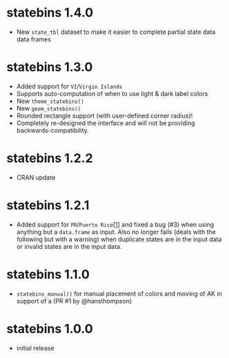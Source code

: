 # statebins 1.4.0
* New `state_tbl` dataset to make it easier to complete partial state data data frames

# statebins 1.3.0
* Added support for `VI`/`Virgin Islands`
* Supports auto-computation of when to use light & dark label colors
* New `theme_statebins()`
* New `geom_statebins()`
* Rounded rectangle support (with user-defined corner radius)!
* Completely re-designed the interface and will not be providing backwards-compatibility.

# statebins 1.2.2
* CRAN update

# statebins 1.2.1
* Added support for `PR`/`Puerto Rico`[[1](https://github.com/hrbrmstr/statebins/issues/2)] 
  and fixed a bug (#3) when using anything but a `data.frame` as input. Also no longer fails 
  (deals with the following but with a warning) when duplicate states are in the input data 
  or invalid states are in the input data.

# statebins 1.1.0
* `statebins_manual()` for manual placement of colors and moving of AK in support of a
  (PR #1 by @hansthompson)

# statebins 1.0.0
* initial release


